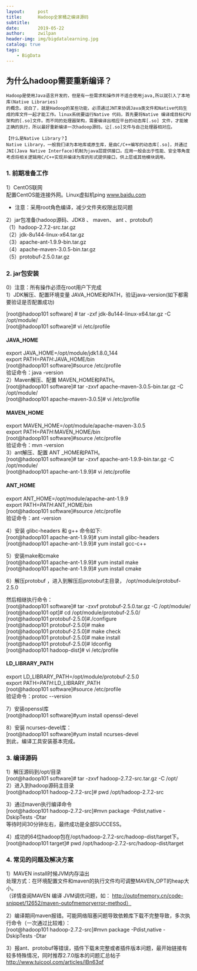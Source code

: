 ```yaml
---
layout:     post
title:      Hadoop全家桶之编译源码
subtitle:   
date:       2019-05-22
author:     zwilpan
header-img: img/bigdatalearning.jpg
catalog: true
tags:
    - BigData
---
```


## 为什么hadoop需要重新编译？

	Hadoop是使用Java语言开发的，但是有一些需求和操作并不适合使用java,所以就引入了本地库(Native Libraries)  
	的概念。说白了，就是Hadoop的某些功能，必须通过JNT来协调Java类文件和Native代码生成的库文件一起才能工作。linux系统要运行Native 代码，首先要将Native 编译成目标CPU 架构的[.so]文件。而不同的处理器架构，需要编译出相应平台的动态库[.so] 文件，才能被正确的执行，所以最好重新编译一次hadoop源码，让[.so]文件与自己处理器相对应。

	【什么是Native Library？】 
	Native Library，一般我们译为本地库或原生库，是由C/C++编写的动态库[.so]，并通过JNI(Java Native Interface)机制为java层提供接口。应用一般会出于性能、安全等角度考虑将相关逻辑用C/C++实现并编译为库的形式提供接口，供上层或其他模块调用。

### 1. 前期准备工作  

1）CentOS联网   
配置CentOS能连接外网。Linux虚拟机ping www.baidu.com   
+ 注意：采用root角色编译，减少文件夹权限出现问题

2）jar包准备(hadoop源码、JDK8 、 maven、 ant 、protobuf)  
（1）hadoop-2.7.2-src.tar.gz  
（2）jdk-8u144-linux-x64.tar.gz  
（3）apache-ant-1.9.9-bin.tar.gz  
（4）apache-maven-3.0.5-bin.tar.gz  
（5）protobuf-2.5.0.tar.gz  

### 2. jar包安装  
0）注意：所有操作必须在root用户下完成  
1）JDK解压、配置环境变量 JAVA_HOME和PATH，验证java-version(如下都需要验证是否配置成功)  

[root@hadoop101 software] # tar -zxf    jdk-8u144-linux-x64.tar.gz -C /opt/module/  
[root@hadoop101 software]# vi /etc/profile  

#### JAVA_HOME
export JAVA_HOME=/opt/module/jdk1.8.0_144  
export PATH=$PATH:$JAVA_HOME/bin  
[root@hadoop101 software]#source /etc/profile  
验证命令：java -version  
2）Maven解压、配置  MAVEN_HOME和PATH。  
[root@hadoop101 software]# tar -zxvf   apache-maven-3.0.5-bin.tar.gz -C /opt/module/  
[root@hadoop101 apache-maven-3.0.5]#  vi /etc/profile  

#### MAVEN_HOME
export MAVEN_HOME=/opt/module/apache-maven-3.0.5  
export PATH=$PATH:$MAVEN_HOME/bin  
[root@hadoop101 software]#source /etc/profile  
验证命令：mvn -version  
3）ant解压、配置  ANT _HOME和PATH。  
[root@hadoop101 software]# tar -zxvf   apache-ant-1.9.9-bin.tar.gz -C /opt/module/  
[root@hadoop101 apache-ant-1.9.9]# vi /etc/profile  

#### ANT_HOME
export ANT_HOME=/opt/module/apache-ant-1.9.9  
export PATH=$PATH:$ANT_HOME/bin  
[root@hadoop101 software]#source /etc/profile  
验证命令：ant -version  

4）安装  glibc-headers 和  g++  命令如下:   
[root@hadoop101 apache-ant-1.9.9]# yum install   glibc-headers
[root@hadoop101 apache-ant-1.9.9]# yum install gcc-c++  

5）安装make和cmake  
[root@hadoop101 apache-ant-1.9.9]# yum install make  
[root@hadoop101 apache-ant-1.9.9]# yum install cmake  

6）解压protobuf ，进入到解压后protobuf主目录，  /opt/module/protobuf-2.5.0  

然后相继执行命令：  
[root@hadoop101 software]# tar -zxvf protobuf-2.5.0.tar.gz -C /opt/module/  
[root@hadoop101 opt]# cd /opt/module/protobuf-2.5.0/  
[root@hadoop101 protobuf-2.5.0]#./configure   
[root@hadoop101 protobuf-2.5.0]# make   
[root@hadoop101 protobuf-2.5.0]# make check   
[root@hadoop101 protobuf-2.5.0]# make install   
[root@hadoop101 protobuf-2.5.0]# ldconfig   
[root@hadoop101 hadoop-dist]# vi /etc/profile  

#### LD_LIBRARY_PATH
export LD_LIBRARY_PATH=/opt/module/protobuf-2.5.0  
export PATH=$PATH:$LD_LIBRARY_PATH  
[root@hadoop101 software]#source /etc/profile  
验证命令：protoc --version  

7）安装openssl库  
[root@hadoop101 software]#yum install openssl-devel  

8）安装 ncurses-devel库：  
[root@hadoop101 software]#yum install ncurses-devel  
到此，编译工具安装基本完成。  

### 3. 编译源码  
1）解压源码到/opt/目录  
[root@hadoop101 software]# tar -zxvf   hadoop-2.7.2-src.tar.gz -C /opt/  
2）进入到hadoop源码主目录  
[root@hadoop101 hadoop-2.7.2-src]# pwd
/opt/hadoop-2.7.2-src  

3）通过maven执行编译命令  
[root@hadoop101 hadoop-2.7.2-src]#mvn package -Pdist,native -DskipTests -Dtar  
等待时间30分钟左右，最终成功是全部SUCCESS。
 
4）成功的64位hadoop包在/opt/hadoop-2.7.2-src/hadoop-dist/target下。
[root@hadoop101 target]# pwd
/opt/hadoop-2.7.2-src/hadoop-dist/target

### 4. 常见的问题及解决方案  
1）MAVEN install时候JVM内存溢出  
处理方式：在环境配置文件和maven的执行文件均可调整MAVEN_OPT的heap大小。    
（详情查阅MAVEN 编译 JVM调优问题，如：  http://outofmemory.cn/code-snippet/12652/maven-outofmemoryerror-method）

2）编译期间maven报错。可能网络阻塞问题导致依赖库下载不完整导致，多次执行命令（一次通过比较难）：  
[root@hadoop101 hadoop-2.7.2-src]#mvn package -Pdist,native -DskipTests -Dtar

3）报ant、protobuf等错误，插件下载未完整或者插件版本问题，最开始链接有较多特殊情况，同时推荐2.7.0版本的问题汇总帖子   http://www.tuicool.com/articles/IBn63qf
